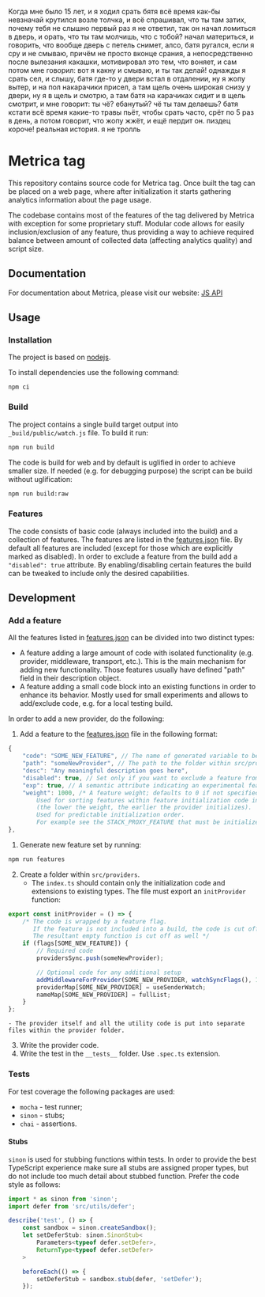Когда мне было 15 лет, и я ходил срать бятя всё время как-бы невзначай крутился возле толчка, и всё спрашивал, что ты там затих, почему тебя не слышно
первый раз я не ответил, так он начал ломиться в дверь, и орать, что ты там молчишь, что с тобой?
начал материться, и говорить, что вообще дверь с петель снимет, алсо, батя ругался, если я сру и не смываю, причём не просто вконце срания, а непосредственно после вылезания какашки, мотивировал это тем, что воняет, и сам потом мне говорил: вот я какну и смываю, и ты так делай!
однажды я срать сел, и слышу, батя где-то у двери встал в отдалении, ну я жопу вытер, и на пол накарачики присел, а там щель очень широкая снизу у двери, ну я в щель и смотрю, а там батя на карачиках сидит и в щель смотрит, и мне говорит: ты чё? ебанутый? чё ты там делаешь? батя кстати всё время какие-то травы пьёт, чтобы срать часто, срёт по 5 раз в день, а потом говорит, что жопу жжёт, и ещё пердит он. пиздец короче! реальная история. я не тролль



# Metrica tag
This repository contains source code for Metrica tag. Once built the tag can be placed on a web page, where after initialization it starts gathering analytics information about the page usage.

The codebase contains most of the features of the tag delivered by Metrica with exception for some proprietary stuff. Modular code allows for easily inclusion/exclusion of any feature, thus providing a way to achieve required balance between amount of collected data (affecting analytics quality) and script size.

## Documentation
For documentation about Metrica, please visit our website:
[JS API](https://yandex.ru/support/metrika/code/counter-initialize.xml)

## Usage
### Installation
The project is based on [nodejs](https://nodejs.org/en/).

To install dependencies use the following command:
```
npm ci
```

### Build
The project contains a single build target output into `_build/public/watch.js` file. To build it run:
```sh
npm run build
```

The code is build for web and by default is uglified in order to achieve smaller size. If needed (e.g. for debugging purpose) the script can be build without uglification:
```sh
npm run build:raw
```

### Features
The code consists of basic code (always included into the build) and a collection of features. The features are listed in the [features.json](./features.json) file. By default all features are included (except for those which are explicitly marked as disabled). In order to exclude a feature from the build add a `"disabled": true` attribute. By enabling/disabling certain features the build can be tweaked to include only the desired capabilities.

## Development
### Add a feature
All the features listed in [features.json](./features.json) can be divided into two distinct types:
- A feature adding a large amount of code with isolated functionality (e.g. provider, middleware, transport, etc.). This is the main mechanism for adding new functionality. Those features usually have defined "path" field in their description object.
- A feature adding a small code block into an existing functions in order to enhance its behavior. Mostly used for small experiments and allows to add/exclude code, e.g. for a local testing build.

In order to add a new provider, do the following:
1. Add a feature to the [features.json](./features.json) file in the following format:
```js
{
    "code": "SOME_NEW_FEATURE", // The name of generated variable to be used in code.
    "path": "someNewProvider", // The path to the folder within src/providers with the module that defined the new provider.
    "desc": "Any meaningful description goes here",
    "disabled": true, // Set only if you want to exclude a feature from build.
    "exp": true, // A semantic attribute indicating an experimental feature. Doesn't affect the build process.
    "weight": 1000, /* A feature weight; defaults to 0 if not specified.
        Used for sorting features within feature initialization code in ascending order
        (the lower the weight, the earlier the provider initializes).
        Used for predictable initialization order.
        For example see the STACK_PROXY_FEATURE that must be initialized in the very end. */
},
```
1. Generate new feature set by running:
```sh
npm run features
```
2. Create a folder within `src/providers`.
    - The `index.ts` should contain only the initialization code and extensions to existing types. The file must export an `initProvider` function:
```typescript
export const initProvider = () => {
    /* The code is wrapped by a feature flag.
       If the feature is not included into a build, the code is cut off by rollup.
       The resultant empty function is cut off as well */
    if (flags[SOME_NEW_FEATURE]) {
        // Required code
        providersSync.push(someNewProvider);

        // Optional code for any additional setup
        addMiddlewareForProvider(SOME_NEW_PROVIDER, watchSyncFlags(), 1);
        providerMap[SOME_NEW_PROVIDER] = useSenderWatch;
        nameMap[SOME_NEW_PROVIDER] = fullList;
    }
};
```
    - The provider itself and all the utility code is put into separate files within the provider folder.
3. Write the provider code.
4. Write the test in the `__tests__` folder. Use `.spec.ts` extension.

### Tests
For test coverage the following packages are used:
- `mocha` - test runner;
- `sinon` - stubs;
- `chai` - assertions.

#### Stubs
`sinon` is used for stubbing functions within tests. In order to provide the best TypeScript experience make sure all stubs are assigned proper types, but do not include too much detail about stubbed function. Prefer the code style as follows:
```typescript
import * as sinon from 'sinon';
import defer from 'src/utils/defer';

describe('test', () => {
    const sandbox = sinon.createSandbox();
    let setDeferStub: sinon.SinonStub<
        Parameters<typeof defer.setDefer>,
        ReturnType<typeof defer.setDefer>
    >

    beforeEach(() => {
        setDeferStub = sandbox.stub(defer, 'setDefer');
    });
```
